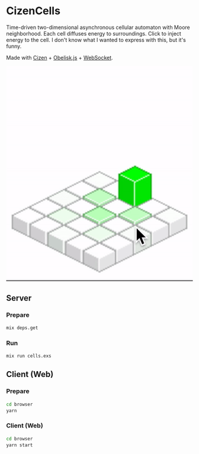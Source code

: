 # CizenCells

Time-driven two-dimensional asynchronous cellular automaton with Moore neighborhood. Each cell diffuses energy to surroundings. Click to inject energy to the cell. I don't know what I wanted to express with this, but it's funny.

Made with [Cizen](https://gitlab.com/cizen/cizen) + [Obelisk.js](https://github.com/nosir/obelisk.js) + [WebSocket](http://websocket.org/).

![Cizen Cells][5x5input]

## Server

### Prepare

```bash
mix deps.get
```

### Run

```bash
mix run cells.exs
```

## Client (Web)

### Prepare

```bash
cd browser
yarn
```

### Client (Web)

```bash
cd browser
yarn start
```

[5x5input]: https://github.com/kuy/cizen-cells/raw/master/misc/5x5input.gif
